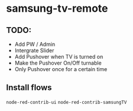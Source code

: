 # samsung-tv-remote

## TODO:
- Add PW / Admin
- Intergrate Slider
- Add Pushover when TV is turned on
- Make the Pushover On/Off turnable
- Only Pushover once for a certain time

## Install flows
`node-red-contrib-ui`
`node-red-contrib-samsungTV`
